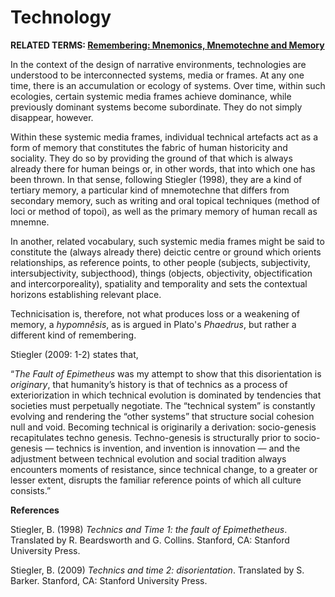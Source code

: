 # Technology

**RELATED TERMS: [Remembering: Mnemonics, Mnemotechne and Memory](https://github.com/narrative-environments/CourseCompendium/blob/main/Remembering.md)**

In the context of the design of narrative environments, technologies are understood to be interconnected systems, media or frames. At any one time, there is an accumulation or ecology of systems. Over time, within such ecologies, certain systemic media frames achieve dominance, while previously dominant systems become subordinate. They do not simply disappear, however. 

Within these systemic media frames, individual technical artefacts act as a form of memory that constitutes the fabric of human historicity and sociality. They do so by providing the ground of that which is always already there for human beings or, in other words, that into which one has been thrown.  In that sense, following Stiegler (1998), they are a kind of tertiary memory, a particular kind of mnemotechne that differs from secondary memory, such as writing and oral topical techniques (method of loci or method of topoi), as well as the primary memory of human recall as mnemne. 

In another, related vocabulary, such systemic media frames might be said to constitute the (always already there) deictic centre or ground which orients relationships, as reference points, to other people (subjects, subjectivity, intersubjectivity, subjecthood), things (objects, objectivity, objectification and intercorporeality), spatiality and temporality and sets the contextual horizons establishing relevant place.

Technicisation is, therefore, not what produces loss or a weakening of memory, a _hypomnêsis_, as is argued in Plato's _Phaedrus_, but rather a different kind of remembering.

Stiegler (2009: 1-2) states that, 

“_The Fault of Epimetheus_ was my attempt to show that this disorientation is _originary_, that humanity’s history is that of technics as a process of exteriorization in which technical evolution is dominated by tendencies that societies must perpetually negotiate. The “technical system” is constantly evolving and rendering the “other systems” that structure social cohesion null and void. Becoming technical is originarily a derivation: socio-genesis recapitulates techno genesis. Techno-genesis is structurally prior to socio-genesis — technics is invention, and invention is innovation — and the adjustment between technical evolution and social tradition always encounters moments of resistance, since technical change, to a greater or lesser extent, disrupts the familiar reference points of which all culture consists.”

**References**

Stiegler, B. (1998) _Technics and Time 1: the fault of Epimethetheus_. Translated by R. Beardsworth and G. Collins. Stanford, CA: Stanford University Press.

Stiegler, B. (2009) _Technics and time 2: disorientation_. Translated by S. Barker. Stanford, CA: Stanford University Press.
